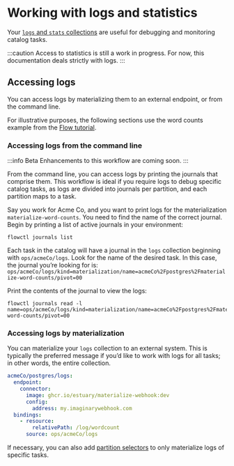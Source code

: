 # Working with logs and statistics

Your [`logs` and `stats` collections](../concepts/advanced/logs-stats.md)
are useful for debugging and monitoring catalog tasks.

:::caution
Access to statistics is still a work in progress. For now, this documentation deals strictly with logs.
:::

## Accessing logs

You can access logs by materializing them to an external endpoint, or from the command line.

For illustrative purposes, the following sections use the word counts example from the [Flow tutorial](../getting-started/flow-tutorials/hello-flow.md).

### Accessing logs from the command line

:::info Beta
Enhancements to this workflow are coming soon.
:::

From the command line, you can access logs by printing the journals that comprise them.
This workflow is ideal if you require logs to debug specific catalog tasks,
as logs are divided into journals per partition, and each partition maps to a task.

Say you work for Acme Co, and you want to print logs for the materialization `materialize-word-counts`.
You need to find the name of the correct journal.
Begin by printing a list of active journals in your environment:

```console
flowctl journals list
```

Each task in the catalog will have a journal in the `logs` collection beginning with `ops/acmeCo/logs`.
Look for the name of the desired task.
In this case, the journal you’re looking for is: `ops/acmeCo/logs/kind=materialization/name=acmeCo%2Fpostgres%2Fmaterialize-word-counts/pivot=00 `

Print the contents of the journal to view the logs:

```console
flowctl journals read -l name=ops/acmeCo/logs/kind=materialization/name=acmeCo%2Fpostgres%2Fmaterialize-word-counts/pivot=00
```

### Accessing logs by materialization

You can materialize your `logs` collection to an external system.
This is typically the preferred message if you’d like to work with logs for all tasks; in other words, the entire collection.

```yaml
acmeCo/postgres/logs:
  endpoint:
    connector:
      image: ghcr.io/estuary/materialize-webhook:dev
      config:
        address: my.imaginarywebhook.com
  bindings:
    - resource:
        relativePath: /log/wordcount
      source: ops/acmeCo/logs
```

If necessary, you can also add [partition selectors](../../concepts/materialization/#partition-selectors) to only materialize logs of specific tasks.